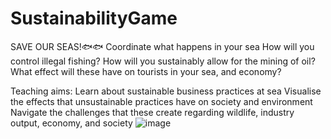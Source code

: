 # SustainabilityGame

SAVE OUR SEAS!🐟🐟
Coordinate what happens in your sea
How will you control illegal fishing?
How will you sustainably allow for the mining of oil?
What effect will these have on tourists in your sea, and economy?

Teaching aims:
Learn about sustainable business practices at sea
Visualise the effects that unsustainable practices have on society and environment
Navigate the challenges that these create regarding wildlife, industry output, economy, and society
![image](https://user-images.githubusercontent.com/88040131/213586945-c4a4338a-49d5-4e5c-80b3-488baa879eb8.png)
